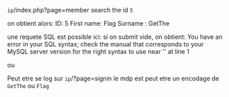 `ip`/index.php?page=member
search the id `5`

on obtient alors:
ID: 5
First name: Flag
Surname : GetThe

une requete SQL est possible ici:
si on submit vide, on obtient:
You have an error in your SQL syntax; check the manual that corresponds to your MySQL server version for the right syntax to use near '' at line 1

ou

Peut etre se log sur `ip`/?page=signin
le mdp est peut etre un encodage de `GetThe` ou `Flag`
